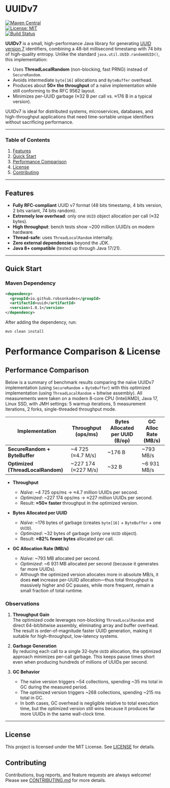# UUIDv7

[![Maven Central](https://img.shields.io/maven-central/v/io.github.robsonkades/uuid)](https://search.maven.org/artifact/io.github.robsonkades/uuid)  
[![License: MIT](https://img.shields.io/badge/License-MIT-blue.svg)](https://opensource.org/licenses/MIT)  
[![Build Status](https://github.com/robsonkades/uuid/actions/workflows/maven.yml/badge.svg)](https://github.com/robsonkades/uuid/actions)

**UUIDv7** is a small, high-performance Java library for generating [UUID version 7](https://www.ietf.org/archive/id/draft-ietf-uuidrev-rfc4122bis-02.html) identifiers, combining a 48-bit millisecond timestamp with 74 bits of high-quality entropy. Unlike the standard `java.util.UUID.randomUUID()`, this implementation:

- Uses **ThreadLocalRandom** (non-blocking, fast PRNG) instead of `SecureRandom`.
- Avoids intermediate `byte[16]` allocations and `ByteBuffer` overhead.
- Produces about **50× the throughput** of a naïve implementation while still conforming to the RFC 9562 layout.
- Minimizes per-UUID garbage (≈32 B per call vs. ≈176 B in a typical version).

UUIDv7 is ideal for distributed systems, microservices, databases, and high-throughput applications that need time-sortable unique identifiers without sacrificing performance.

---

### Table of Contents

1. [Features](#features)
2. [Quick Start](#quick-start)
3. [Performance Comparison](#performance-comparison)
4. [License](#license)
5. [Contributing](#contributing)

---

## Features

- **Fully RFC-compliant** UUID v7 format (48 bits timestamp, 4 bits version, 2 bits variant, 74 bits random).
- **Extremely low overhead**: only one `UUID` object allocation per call (≈32 bytes).
- **High throughput**: bench tests show ~200 million UUID/s on modern hardware.
- **Thread-safe**: uses `ThreadLocalRandom` internally.
- **Zero external dependencies** beyond the JDK.
- **Java 8+ compatible** (tested up through Java 17/21).

---

## Quick Start

### Maven Dependency

```xml
<dependency>
  <groupId>io.github.robsonkades</groupId>
  <artifactId>uuid</artifactId>
  <version>1.0.1</version>
</dependency>
```

After adding the dependency, run:

```mvn clean install```

# Performance Comparison & License

## Performance Comparison

Below is a summary of benchmark results comparing the naïve UUIDv7 implementation (using `SecureRandom` + `ByteBuffer`) with this optimized implementation (using `ThreadLocalRandom` + bitwise assembly). All measurements were taken on a modern 8-core CPU (Intel/AMD), Java 17, Linux SSD, with JMH settings: 5 warmup iterations, 5 measurement iterations, 2 forks, single-threaded throughput mode.

| Implementation                    | Throughput (ops/ms) | Bytes Allocated per UUID (B/op) | GC Alloc Rate (MB/s) |
|-----------------------------------|---------------------|---------------------------------|----------------------|
| **SecureRandom + ByteBuffer**     | ~4 725 (≈4.7 M/s)   | ~176 B                          | ~793 MB/s            |
| **Optimized (ThreadLocalRandom)** | ~227 174 (≈227 M/s) | ~32 B                           | ~6 931 MB/s          |

- **Throughput**
   - *Naïve*: ~4 725 ops/ms → ≈4.7 million UUIDs per second.
   - *Optimized*: ~227 174 ops/ms → ≈227 million UUIDs per second.
   - Result: **≈50× faster** throughput in the optimized version.

- **Bytes Allocated per UUID**
   - *Naïve*: ~176 bytes of garbage (creates `byte[16]` + `ByteBuffer` + one `UUID`).
   - *Optimized*: ~32 bytes of garbage (only one `UUID` object).
   - Result: **≈82% fewer bytes** allocated per call.

- **GC Allocation Rate (MB/s)**
   - *Naïve*: ~793 MB allocated per second.
   - *Optimized*: ~6 931 MB allocated per second (because it generates far more UUIDs).
   - Although the optimized version allocates more in absolute MB/s, it does **not** increase per-UUID allocation—thus total throughput is massively higher and GC pauses, while more frequent, remain a small fraction of total runtime.

### Observations

1. **Throughput Gain**  
   The optimized code leverages non-blocking `ThreadLocalRandom` and direct 64-bit/bitwise assembly, eliminating array and buffer overhead. The result is order-of-magnitude faster UUID generation, making it suitable for high-throughput, low-latency systems.

2. **Garbage Generation**  
   By reducing each call to a single 32-byte `UUID` allocation, the optimized approach minimizes per-call garbage. This keeps pause times short even when producing hundreds of millions of UUIDs per second.

3. **GC Behavior**
   - The naïve version triggers ~54 collections, spending ~35 ms total in GC during the measured period.
   - The optimized version triggers ~268 collections, spending ~215 ms total in GC.
   - In both cases, GC overhead is negligible relative to total execution time, but the optimized version still wins because it produces far more UUIDs in the same wall-clock time.

---

## License

This project is licensed under the MIT License. See [LICENSE](./LICENSE) for details.

## Contributing

Contributions, bug reports, and feature requests are always welcome! Please see [CONTRIBUTING.md](./CONTRIBUTING.md) for more details.